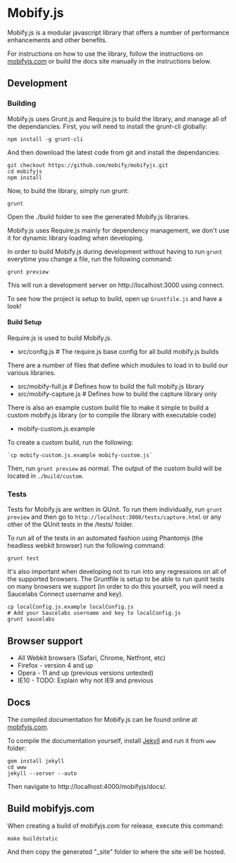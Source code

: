 # Mobify.js

Mobify.js is a modular javascript library that offers a number of performance enhancements and other benefits.

For instructions on how to use the library, follow the instructions on [mobifyjs.com](https://www.mobifyjs.com/)
or build the docs site manually in the instructions below.

## Development

### Building

Mobify.js uses Grunt.js and Require.js to build the library, and manage all of the dependancies. First, you will need to install the grunt-cli globally:

    npm install -g grunt-cli

And then download the latest code from git and install the dependancies:

    git checkout https://github.com/mobify/mobifyjs.git
    cd mobifyjs
    npm install

Now, to build the library, simply run grunt:

    grunt

Open the ./build folder to see the generated Mobify.js libraries.

Mobify.js uses Require.js mainly for dependency management, we don't use it for dynamic library loading when developing.

In order to build Mobify.js during development without having to run `grunt` everytime you change a file, run the following command:
    
    grunt preview

This will run a development server on http://localhost:3000 using connect.

To see how the project is setup to build, open up `Gruntfile.js` and have a look!

#### Build Setup

Require.js is used to build Mobify.js. 

 - src/config.js # The require.js base config for all build mobify.js builds

There are a number of files that define which modules to load in to build our various libraries.

 - src/mobify-full.js # Defines how to build the full mobify.js library
 - src/mobify-capture.js # Defines how to build the capture library only

There is also an example custom build file to make it simple to build a custom
mobify.js library (or to compile the library with executable code)

 - mobify-custom.js.example

To create a custom build, run the following:

    `cp mobify-custom.js.example mobify-custom.js`

Then, run `grunt preview` as normal. The output of the custom build will be
located in `./build/custom`.

### Tests

Tests for Mobify.js are written in QUnit. To run them individually, run
`grunt preview` and then go to `http://localhost:3000/tests/capture.html`
or any other of the QUnit tests in the /tests/ folder.

To run all of the tests in an automated fashion using Phantomjs
(the headless webkit browser) run the following command:

    grunt test

It's also important when developing not to run into any regressions on all of the
supported browsers. The Gruntfile is setup to be able to run qunit tests
on many browsers we support (in order to do this yourself, you will need a
Saucelabs Connect username and key).

    cp localConfig.js.example localConfig.js
    # Add your Saucelabs username and key to localConfig.js
    grunt saucelabs

## Browser support

 - All Webkit browsers (Safari, Chrome, Netfront, etc)
 - Firefox - version 4 and up
 - Opera - 11 and up (previous versions untested)
 - IE10 - TODO: Explain why not IE9 and previous

##  Docs

The compiled documentation for Mobify.js can be found online at [mobifyjs.com](https://www.mobifyjs.com/).

To compile the documentation yourself, install [Jekyll](http://jekyllrb.com/)
and run it from `www` folder:

    gem install jekyll
    cd www
    jekyll --server --auto
    
Then navigate to http://localhost:4000/mobifyjs/docs/.

## Build mobifyjs.com

When creating a build of mobifyjs.com for release, execute this command:

    make buildstatic

And then copy the generated "\_site" folder to where the site will be hosted.
